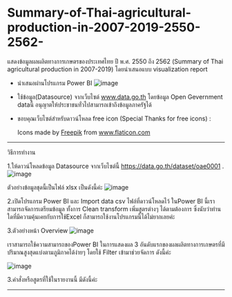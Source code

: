 # Summary-of-Thai-agricultural-production-in-2007-2019-2550-2562-
แสดงข้อมูลผลผลิตทางการเกษตรของประเทศไทย ปี พ.ศ. 2550 ถึง 2562 (Summary of Thai agricultural production in 2007-2019) โดยนำเสนอแบบ visualization report 

- นำเสนอผ่านโปรแกรม Power BI
![image](https://user-images.githubusercontent.com/61858648/129433787-194cb6ab-9edb-424f-9f0c-c3b7d7c8e5d6.png)

- ใช้ข้อมูล(Datasource) จากเว็บไซต์ www.data.go.th โดยข้อมูล Open Gevernment dataนี้ อนุญาตให้ประชาชนทั่วไปสามารถเข้าถึงข้อมูลภาครัฐได้

- ขอบคุณเว็บไซต์สำหรับดาวน์โหลด free icon  (Special Thanks for free icons) : <div>Icons made by <a href="https://www.freepik.com" title="Freepik">Freepik</a> from <a href="https://www.flaticon.com/" title="Flaticon">www.flaticon.com</a></div>

--------------------------------------------------
วิธีการทำงาน

1.ให้ดาวน์โหลดข้อมูล Datasource จากเว็บไซต์นี้  https://data.go.th/dataset/oae0001 .
![image](https://user-images.githubusercontent.com/61858648/129433806-207e12c5-07fe-4a0d-84f7-551472d8c8f9.png)


  ตัวอย่างข้อมูลชุดนี้เป็นไฟล์ xlsx เป็นดังนี้ค่ะ
  ![image](https://user-images.githubusercontent.com/61858648/129433958-ac7d1dbc-7135-4d68-b772-9d8c24f8cb80.png)
  
  
 2.เปิดโปรแกรม Power BI และ Import data csv ไฟล์ที่ดาวน์โหลดไว้ ในPower BI นี้เราสามารถจัดการเตรียมข้อมูล ทั้งการ Clean transform เพิ่มสูตรต่างๆ ได้ตามต้องการ ซึ่งนับว่าท่านใดที่มีความคุ้นเคยกับการใช้Excel ก็สามารถใช้งานโปรแกรมนี้ได้ไม่ยากเลยค่ะ
 
 3.ตัวอย่างหน้า Overview 
 ![image](https://user-images.githubusercontent.com/61858648/129439426-e01688b2-445f-40ff-9b7a-269998ec3987.png)

เราสามารถใช้ความสามารถของPower BI ในการแสดงผล 3 อันดับแรกของผลผลิตทางการเกษตรที่มีปริมาณสูงสุดแบ่งตามภูมิภาคได้ง่ายๆ โดยใช้ Filter เข้ามาช่วยจัดการ ดังนี้ค่ะ

![image](https://user-images.githubusercontent.com/61858648/129439575-a5de6a53-a847-4ff6-9061-185d8f014ffb.png)

 
 3.คำสั่งหรือสูตรที่ใช้ในรายงานนี้ มีดังนี้ค่ะ
 
 
----------------------------------------------------





